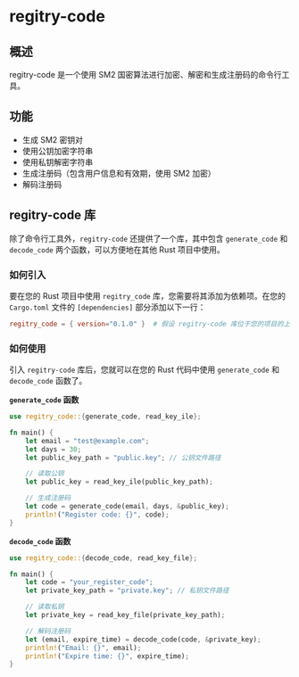 # regitry-code

## 概述

regitry-code 是一个使用 SM2 国密算法进行加密、解密和生成注册码的命令行工具。

## 功能

*   生成 SM2 密钥对
*   使用公钥加密字符串
*   使用私钥解密字符串
*   生成注册码（包含用户信息和有效期，使用 SM2 加密）
*   解码注册码


##  regitry-code 库

除了命令行工具外，`regitry-code` 还提供了一个库，其中包含 `generate_code` 和 `decode_code` 两个函数，可以方便地在其他 Rust 项目中使用。

### 如何引入

要在您的 Rust 项目中使用 `regitry_code` 库，您需要将其添加为依赖项。在您的 `Cargo.toml` 文件的 `[dependencies]` 部分添加以下一行：

```toml
regitry_code = { version="0.1.0" }  # 假设 regitry-code 库位于您的项目的上级目录
```

### 如何使用

引入 `regitry-code` 库后，您就可以在您的 Rust 代码中使用 `generate_code` 和 `decode_code` 函数了。

**`generate_code` 函数**

```rust
use regitry_code::{generate_code, read_key_ile};

fn main() {
    let email = "test@example.com";
    let days = 30;
    let public_key_path = "public.key"; // 公钥文件路径

    // 读取公钥
    let public_key = read_key_ile(public_key_path);

    // 生成注册码
    let code = generate_code(email, days, &public_key);
    println!("Register code: {}", code);
}
```

**`decode_code` 函数**

```rust
use regitry_code::{decode_code, read_key_file};

fn main() {
    let code = "your_register_code";
    let private_key_path = "private.key"; // 私钥文件路径

    // 读取私钥
    let private_key = read_key_file(private_key_path);

    // 解码注册码
    let (email, expire_time) = decode_code(code, &private_key);
    println!("Email: {}", email);
    println!("Expire time: {}", expire_time);
}
```